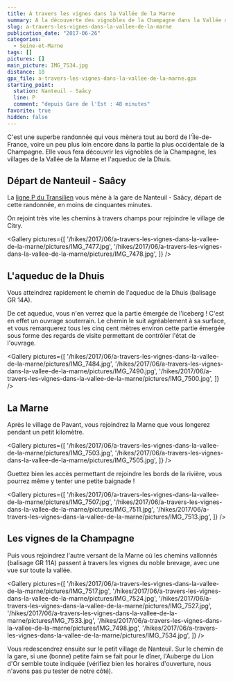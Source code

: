 ```yaml
---
title: À travers les vignes dans la Vallée de la Marne
summary: A la découverte des vignobles de la Champagne dans la Vallée de la Marne en passant par l'aqueduc de la Dhuis.
slug: a-travers-les-vignes-dans-la-vallee-de-la-marne
publication_date: "2017-06-26"
categories:
  - Seine-et-Marne
tags: []
pictures: []
main_picture: IMG_7534.jpg
distance: 18
gpx_file: a-travers-les-vignes-dans-la-vallee-de-la-marne.gpx
starting_point:
  station: Nanteuil - Saâcy
  line: P
  comment: "depuis Gare de l'Est : 48 minutes"
favorite: true
hidden: false
---
```


C'est une superbe randonnée qui vous mènera tout au bord de l'Île-de-France, voire un peu plus loin encore dans la partie la plus occidentale de la Champagne. Elle vous fera découvrir les vignobles de la Champagne, les villages de la Vallée de la Marne et l'aqueduc de la Dhuis.

## Départ de Nanteuil - Saâcy

La [ligne P du Transilien](/randonnees-par-ligne/randonnees-transilien-ligne-p) vous mène à la gare de Nanteuil - Saâcy, départ de cette randonnée, en moins de cinquantes minutes.

On rejoint très vite les chemins à travers champs pour rejoindre le village de Citry.

<Gallery pictures={[
'/hikes/2017/06/a-travers-les-vignes-dans-la-vallee-de-la-marne/pictures/IMG_7477.jpg',
'/hikes/2017/06/a-travers-les-vignes-dans-la-vallee-de-la-marne/pictures/IMG_7478.jpg',
]} />

## L'aqueduc de la Dhuis

Vous atteindrez rapidement le chemin de l'aqueduc de la Dhuis (balisage GR 14A).

De cet aqueduc, vous n'en verrez que la partie émergée de l'iceberg ! C'est en effet un ouvrage souterrain. Le chemin le suit agréablement à sa surface, et vous remarquerez tous les cinq cent mètres environ cette partie émergée sous forme des regards de visite permettant de contrôler l'état de l'ouvrage.

<Gallery pictures={[
'/hikes/2017/06/a-travers-les-vignes-dans-la-vallee-de-la-marne/pictures/IMG_7484.jpg',
'/hikes/2017/06/a-travers-les-vignes-dans-la-vallee-de-la-marne/pictures/IMG_7490.jpg',
'/hikes/2017/06/a-travers-les-vignes-dans-la-vallee-de-la-marne/pictures/IMG_7500.jpg',
]} />

## La Marne

Après le village de Pavant, vous rejoindrez la Marne que vous longerez pendant un petit kilomètre.

<Gallery pictures={[
'/hikes/2017/06/a-travers-les-vignes-dans-la-vallee-de-la-marne/pictures/IMG_7503.jpg',
'/hikes/2017/06/a-travers-les-vignes-dans-la-vallee-de-la-marne/pictures/IMG_7505.jpg',
]} />

Guettez bien les accès permettant de rejoindre les bords de la rivière, vous pourrez même y tenter une petite baignade !

<Gallery pictures={[
'/hikes/2017/06/a-travers-les-vignes-dans-la-vallee-de-la-marne/pictures/IMG_7507.jpg',
'/hikes/2017/06/a-travers-les-vignes-dans-la-vallee-de-la-marne/pictures/IMG_7511.jpg',
'/hikes/2017/06/a-travers-les-vignes-dans-la-vallee-de-la-marne/pictures/IMG_7513.jpg',
]} />

## Les vignes de la Champagne

Puis vous rejoindrez l'autre versant de la Marne où les chemins vallonnés (balisage GR 11A) passent à travers les vignes du noble brevage, avec une vue sur toute la vallée.

<Gallery pictures={[
'/hikes/2017/06/a-travers-les-vignes-dans-la-vallee-de-la-marne/pictures/IMG_7517.jpg',
'/hikes/2017/06/a-travers-les-vignes-dans-la-vallee-de-la-marne/pictures/IMG_7524.jpg',
'/hikes/2017/06/a-travers-les-vignes-dans-la-vallee-de-la-marne/pictures/IMG_7527.jpg',
'/hikes/2017/06/a-travers-les-vignes-dans-la-vallee-de-la-marne/pictures/IMG_7533.jpg',
'/hikes/2017/06/a-travers-les-vignes-dans-la-vallee-de-la-marne/pictures/IMG_7498.jpg',
'/hikes/2017/06/a-travers-les-vignes-dans-la-vallee-de-la-marne/pictures/IMG_7534.jpg',
]} />

Vous redescendrez ensuite sur le petit village de Nanteuil. Sur le chemin de la gare, si une (bonne) petite faim se fait pour le dîner, l'Auberge du Lion d'Or semble toute indiquée (vérifiez bien les horaires d'ouverture, nous n'avons pas pu tester de notre côté).

